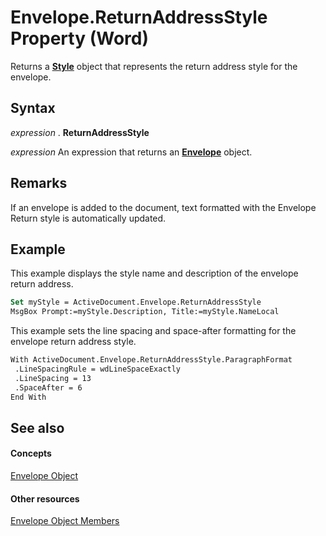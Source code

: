 
# Envelope.ReturnAddressStyle Property (Word)

Returns a  **[Style](473f8f41-2cba-769e-c0da-441d9d85b009.md)** object that represents the return address style for the envelope.


## Syntax

 _expression_ . **ReturnAddressStyle**

 _expression_ An expression that returns an **[Envelope](03664453-f7fb-f76a-ea60-37e72b53e17c.md)** object.


## Remarks

If an envelope is added to the document, text formatted with the Envelope Return style is automatically updated.


## Example

This example displays the style name and description of the envelope return address.


```vb
Set myStyle = ActiveDocument.Envelope.ReturnAddressStyle 
MsgBox Prompt:=myStyle.Description, Title:=myStyle.NameLocal
```

This example sets the line spacing and space-after formatting for the envelope return address style.




```vb
With ActiveDocument.Envelope.ReturnAddressStyle.ParagraphFormat 
 .LineSpacingRule = wdLineSpaceExactly 
 .LineSpacing = 13 
 .SpaceAfter = 6 
End With
```


## See also


#### Concepts


[Envelope Object](03664453-f7fb-f76a-ea60-37e72b53e17c.md)
#### Other resources


[Envelope Object Members](1cbf8c1f-7c86-a5e2-a80c-4feeed3785b9.md)
